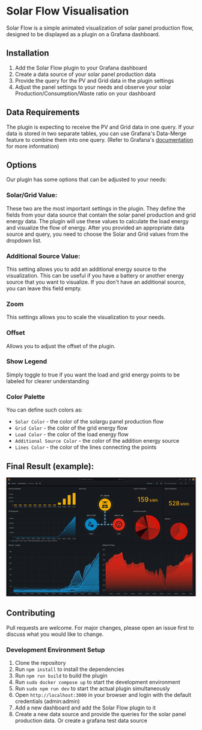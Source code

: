 # Solar Flow Visualisation

Solar Flow is a simple animated visualization of solar panel production flow, designed to be displayed as a plugin on a
Grafana dashboard.

## Installation

1. Add the Solar Flow plugin to your Grafana dashboard
2. Create a data source of your solar panel production data
3. Provide the query for the PV and Grid data in the plugin settings
4. Adjust the panel settings to your needs and observe your solar Production/Consumption/Waste ratio on your dashboard

## Data Requirements

The plugin is expecting to receive the PV and Grid data in one query. If your data is stored in two separate tables, you can use Grafana's Data-Merge feature to combine them into one query. (Refer to Grafana's [documentation](https://grafana.com/docs/grafana/latest/panels-visualizations/query-transform-data/transform-data/#transform-data) for more information)

## Options

Our plugin has some options that can be adjusted to your needs:

### Solar/Grid Value:
These two are the most important settings in the plugin. They define the fields from your data source that contain the solar
panel production and grid energy data. The plugin will use these values to calculate the load energy and visualize the flow of energy.
After you provided an appropriate data source and query, you need to choose the Solar and Grid values from the dropdown list.

### Additional Source Value:
This setting allows you to add an additional energy source to the visualization. This can be useful if you have a battery or another energy source that you want to visualize. If you don't have an additional source, you can leave this field empty.

### Zoom
This settings allows you to scale the visualization to your needs.

### Offset
Allows you to adjust the offset of the plugin.

### Show Legend
Simply toggle to true if you want the load and grid energy points to be labeled for clearer understanding

### Color Palette
You can define such colors as:
- `Solar Color` - the color of the solargu panel production flow
- `Grid Color` - the color of the grid energy flow
- `Load Color` - the color of the load energy flow
- `Additional Source Color` - the color of the addition energy source
- `Lines Color` - the color of the lines connecting the points

## Final Result (example):

![example.gif](example.gif)

## Contributing

Pull requests are welcome. For major changes, please open an issue first to discuss what you would like to change.

### Development Environment Setup

1. Clone the repository
2. Run `npm install` to install the dependencies
3. Run `npm run build` to build the plugin
4. Run `sudo docker compose up` to start the development environment
5. Run `sudo npm run dev` to start the actual plugin simultaneously
6. Open `http://localhost:3000` in your browser and login with the default credentials (admin:admin)
7. Add a new dashboard and add the Solar Flow plugin to it
8. Create a new data source and provide the queries for the solar panel production data. Or create a grafana test data source